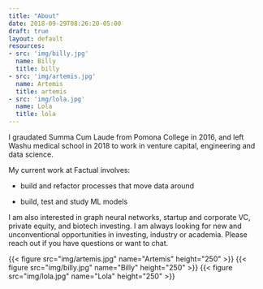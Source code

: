 ```yaml
---
title: "About"
date: 2018-09-29T08:26:20-05:00
draft: true
layout: default
resources:
- src: 'img/billy.jpg'
  name: Billy
  title: billy
- src: 'img/artemis.jpg'
  name: Artemis
  title: artemis
- src: 'img/lola.jpg'
  name: Lola
  title: lola
---
```


<!--I was previously a medical student at Washington University in Saint Louis, progressing towards a computer science PhD in tandem with my medical degree.  Before medical school I graduated Summa Cum Laude from Pomona College in 2016, double majoring in Chemistry and Mathematics.-->

<!--I worked as a developer in the Swamidass Lab at WashU for awhile, studying graph-based recurrent neural networks that predict quantum chemical properties and contributing to open-source machine learning frameworks. I have worked in an evolutionary dynamics lab modeling chemical reactions, a biological lab modeling C. elegans division, a biochemical lab studying S. aureus protein structures, and a physics lab modeling neural potentials in mice.-->

<!-- I have experience with app, web and blockchain development, previously attending the Hack Reactor bootcamp on a scholarship in 2017. I have a particular interest in developing fields like devops and reinforcement learning that offer generalizable infrastructures for common but challenging problems. -->

<!--For the last year I have worked as a venture partner for Contrary Capital, contributing my scientific and technical background to vet hundreds of early stage startups from dozens of universities around the world.-->

<!--I currently work as a software engineer at Factual in Los Angeles.-->
I graudated Summa Cum Laude from Pomona College in 2016,
and left Washu medical school in 2018 to work in venture capital, engineering
and data science.

My current work at Factual involves:

+ build and refactor processes that move data around

+ build, test and study ML models

I am also interested in graph neural networks, startup and corporate VC,
private equity, and biotech investing. I am always looking for new and
unconventional opportunities in investing, industry or
academia. Please reach out if you have questions or want to chat.

<!-- {{< gallery >}} -->
<div class="gallery">
  {{< figure src="img/artemis.jpg" name="Artemis" height="250" >}}
  {{< figure src="img/billy.jpg" name="Billy" height="250" >}}
  {{< figure src="img/lola.jpg" name="Lola" height="250" >}}
</div>
